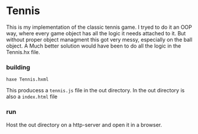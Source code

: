 
# Tennis

This is my implementation of the classic tennis game.
I tryed to do it an OOP way, where every game object has all the logic it needs attached to it. But without proper object managment this got very messy, especially on the ball object. A Much better solution would have been to do all the logic in the Tennis.hx file. 


### building

`haxe Tennis.hxml`

This producess a `tennis.js` file in the out directory. In the out directory is also a `index.html` file

### run
Host the out directory on a http-server and open it in a browser.
